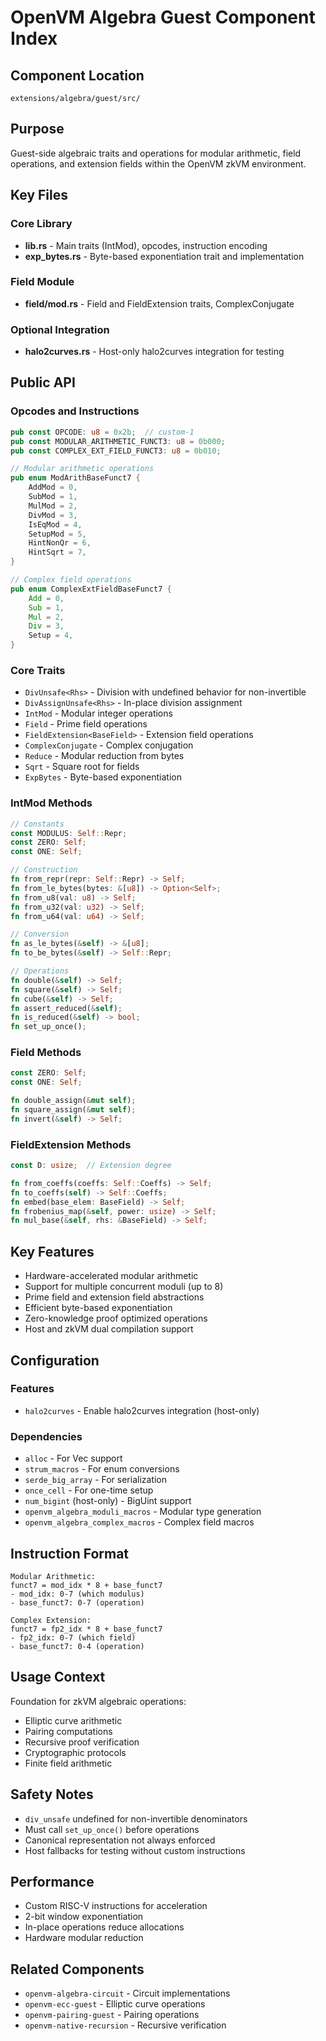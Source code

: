 # OpenVM Algebra Guest Component Index

## Component Location
`extensions/algebra/guest/src/`

## Purpose
Guest-side algebraic traits and operations for modular arithmetic, field operations, and extension fields within the OpenVM zkVM environment.

## Key Files

### Core Library
- **lib.rs** - Main traits (IntMod), opcodes, instruction encoding
- **exp_bytes.rs** - Byte-based exponentiation trait and implementation

### Field Module
- **field/mod.rs** - Field and FieldExtension traits, ComplexConjugate

### Optional Integration
- **halo2curves.rs** - Host-only halo2curves integration for testing

## Public API

### Opcodes and Instructions
```rust
pub const OPCODE: u8 = 0x2b;  // custom-1
pub const MODULAR_ARITHMETIC_FUNCT3: u8 = 0b000;
pub const COMPLEX_EXT_FIELD_FUNCT3: u8 = 0b010;

// Modular arithmetic operations
pub enum ModArithBaseFunct7 {
    AddMod = 0,
    SubMod = 1,
    MulMod = 2,
    DivMod = 3,
    IsEqMod = 4,
    SetupMod = 5,
    HintNonQr = 6,
    HintSqrt = 7,
}

// Complex field operations
pub enum ComplexExtFieldBaseFunct7 {
    Add = 0,
    Sub = 1,
    Mul = 2,
    Div = 3,
    Setup = 4,
}
```

### Core Traits
- `DivUnsafe<Rhs>` - Division with undefined behavior for non-invertible
- `DivAssignUnsafe<Rhs>` - In-place division assignment
- `IntMod` - Modular integer operations
- `Field` - Prime field operations
- `FieldExtension<BaseField>` - Extension field operations
- `ComplexConjugate` - Complex conjugation
- `Reduce` - Modular reduction from bytes
- `Sqrt` - Square root for fields
- `ExpBytes` - Byte-based exponentiation

### IntMod Methods
```rust
// Constants
const MODULUS: Self::Repr;
const ZERO: Self;
const ONE: Self;

// Construction
fn from_repr(repr: Self::Repr) -> Self;
fn from_le_bytes(bytes: &[u8]) -> Option<Self>;
fn from_u8(val: u8) -> Self;
fn from_u32(val: u32) -> Self;
fn from_u64(val: u64) -> Self;

// Conversion
fn as_le_bytes(&self) -> &[u8];
fn to_be_bytes(&self) -> Self::Repr;

// Operations
fn double(&self) -> Self;
fn square(&self) -> Self;
fn cube(&self) -> Self;
fn assert_reduced(&self);
fn is_reduced(&self) -> bool;
fn set_up_once();
```

### Field Methods
```rust
const ZERO: Self;
const ONE: Self;

fn double_assign(&mut self);
fn square_assign(&mut self);
fn invert(&self) -> Self;
```

### FieldExtension Methods
```rust
const D: usize;  // Extension degree

fn from_coeffs(coeffs: Self::Coeffs) -> Self;
fn to_coeffs(self) -> Self::Coeffs;
fn embed(base_elem: BaseField) -> Self;
fn frobenius_map(&self, power: usize) -> Self;
fn mul_base(&self, rhs: &BaseField) -> Self;
```

## Key Features
- Hardware-accelerated modular arithmetic
- Support for multiple concurrent moduli (up to 8)
- Prime field and extension field abstractions  
- Efficient byte-based exponentiation
- Zero-knowledge proof optimized operations
- Host and zkVM dual compilation support

## Configuration

### Features
- `halo2curves` - Enable halo2curves integration (host-only)

### Dependencies
- `alloc` - For Vec support
- `strum_macros` - For enum conversions
- `serde_big_array` - For serialization
- `once_cell` - For one-time setup
- `num_bigint` (host-only) - BigUint support
- `openvm_algebra_moduli_macros` - Modular type generation
- `openvm_algebra_complex_macros` - Complex field macros

## Instruction Format
```
Modular Arithmetic:
funct7 = mod_idx * 8 + base_funct7
- mod_idx: 0-7 (which modulus)
- base_funct7: 0-7 (operation)

Complex Extension:
funct7 = fp2_idx * 8 + base_funct7
- fp2_idx: 0-7 (which field)
- base_funct7: 0-4 (operation)
```

## Usage Context
Foundation for zkVM algebraic operations:
- Elliptic curve arithmetic
- Pairing computations  
- Recursive proof verification
- Cryptographic protocols
- Finite field arithmetic

## Safety Notes
- `div_unsafe` undefined for non-invertible denominators
- Must call `set_up_once()` before operations
- Canonical representation not always enforced
- Host fallbacks for testing without custom instructions

## Performance
- Custom RISC-V instructions for acceleration
- 2-bit window exponentiation
- In-place operations reduce allocations
- Hardware modular reduction

## Related Components
- `openvm-algebra-circuit` - Circuit implementations
- `openvm-ecc-guest` - Elliptic curve operations
- `openvm-pairing-guest` - Pairing operations
- `openvm-native-recursion` - Recursive verification